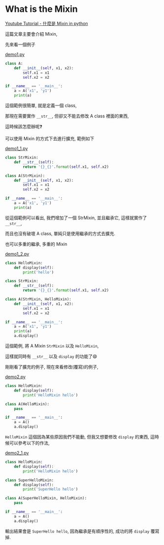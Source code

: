# What is the Mixin

[Youtube Tutorial - 什麼是 Mixin in python](https://youtu.be/mWg1sIUcepQ)

這篇文章主要會介紹 Mixin,

先來看一個例子

[demo1.py](https://github.com/twtrubiks/python-notes/blob/master/what_is_the_mixin/demo1.py)

```python
class A:
    def __init__(self, x1, x2):
        self.x1 = x1
        self.x2 = x2

if __name__ == '__main__':
    a = A('x1', 'y1')
    print(a)
```

這個範例很簡單, 就是定義一個 class,

那現在需要實作 `__str__`, 但卻又不能去修改 A class 裡面的東西,

這時候該怎麼辦呢:question:

可以使用 Mixin 的方式下去進行擴充, 範例如下

[demo1_1.py](https://github.com/twtrubiks/python-notes/blob/master/what_is_the_mixin/demo1_1.py)

```python
class StrMixin:
    def __str__(self):
        return '{}_{}'.format(self.x1, self.x2)

class A(StrMixin):
    def __init__(self, x1, x2):
        self.x1 = x1
        self.x2 = x2

if __name__ == '__main__':
    a = A('x1', 'y1')
    print(a)
```

從這個範例可以看出, 我們增加了一個 StrMixin, 並且繼承它, 這樣就實作了 `__str__`,

而且也沒有破壞 A class, 單純只是使用繼承的方式去擴充.

也可以多重的繼承, 多重的 Mixin

[demo1_2.py](https://github.com/twtrubiks/python-notes/blob/master/what_is_the_mixin/demo1_2.py)

```python
class HelloMixin:
    def display(self):
        print('hello')

class StrMixin:
    def __str__(self):
        return '{}_{}'.format(self.x1, self.x2)

class A(StrMixin, HelloMixin):
    def __init__(self, x1, x2):
        self.x1 = x1
        self.x2 = x2

if __name__ == '__main__':
    a = A('x1', 'y1')
    print(a)
    a.display()
```

這個範例, 將 A Mixin `StrMixin` 以及 `HelloMixin`,

這樣就同時有 `__str__` 以及 `display` 的功能了:smile:

剛剛看了擴充的例子, 現在來看修改(覆寫)的例子,

[demo2.py](https://github.com/twtrubiks/python-notes/blob/master/what_is_the_mixin/demo2.py)

```python
class HelloMixin:
    def display(self):
        print('HelloMixin hello')

class A(HelloMixin):
    pass

if __name__ == '__main__':
    a = A()
    a.display()
```

`HelloMixin` 這個因為某些原因我們不能動, 但我又想要修改 `display` 的東西, 這時候可以參考以下的作法,

[demo2_1.py](https://github.com/twtrubiks/python-notes/blob/master/what_is_the_mixin/demo2_1.py)

```python
class HelloMixin:
    def display(self):
        print('HelloMixin hello')

class SuperHelloMixin:
    def display(self):
        print('SuperHello hello')

class A(SuperHelloMixin, HelloMixin):
    pass

if __name__ == '__main__':
    a = A()
    a.display()
```

輸出結果會是 `SuperHello hello`, 因為繼承是有順序性的, 成功的將 `display` 覆寫掉.
